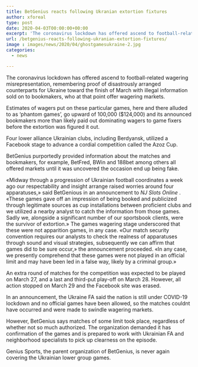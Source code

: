 ```yaml
---
title: BetGenius reacts following Ukranian extortion fixtures
author: xforeal 
type: post
date: 2020-04-03T00:00:00+00:00
excerpt: 'The coronavirus lockdown has offered ascend to football-related wagering extortion, remembering proof of regrettably arranged counterparts for Ukraine toward the finish of March with illegal information sold on to bookmakers, who at that point offer wagering markets '
url: /betgenius-reacts-following-ukranian-extortion-fixtures/
image : images/news/2020/04/ghostgamesukraine-2.jpg
categories:
  - news

---
```

The coronavirus lockdown has offered ascend to football-related wagering misrepresentation, remembering proof of disastrously arranged counterparts for Ukraine toward the finish of March with illegal information sold on to bookmakers, who at that point offer wagering markets. 

Estimates of wagers put on these particular games, here and there alluded to as &#8216;phantom games&#8217;, go upward of 100,000 ($124,000) and its announced bookmakers more than likely paid out dominating wagers to game fixers before the extortion was figured it out. 

Four lower alliance Ukrainian clubs, including Berdyansk, utilized a Facebook stage to advance a cordial competition called the Azoz Cup. 

BetGenius purportedly provided information about the matches and bookmakers, for example, BetFred, BWin and 188bet among others all offered markets until it was uncovered the occasion end up being fake. 

&#171;Midway through a progression of Ukrainian football coordinates a week ago our respectability and insight arrange raised worries around four apparatuses,&#187; said BetGenious in an announcement to _NJ Slots Online_ . &#171;These games gave off an impression of being booked and publicized through legitimate sources as cup installations between proficient clubs and we utilized a nearby analyst to catch the information from those games. Sadly we, alongside a significant number of our sportsbook clients, were the survivor of extortion.&#187; The games wagering stage underscored that these were not apparition games, in any case. &#171;Our match security convention requires our analysts to check the realness of apparatuses through sound and visual strategies, subsequently we can affirm that games did to be sure occur,&#187; the announcement proceeded. &#171;In any case, we presently comprehend that these games were not played in an official limit and may have been led in a false way, likely by a criminal group.&#187; 

An extra round of matches for the competition was expected to be played on March 27, and a last and third-put play-off on March 28. However, all action stopped on March 29 and the Facebook site was erased. 

In an announcement, the Ukraine FA said the nation is still under COVID-19 lockdown and no official games have been allowed, so the matches couldnt have occurred and were made to swindle wagering markets. 

However, BetGenius says matches of some limit took place, regardless of whether not so much authorized. The organization demanded it has confirmation of the games and is prepared to work with Ukrainian FA and neighborhood specialists to pick up clearness on the episode. 

Genius Sports, the parent organization of BetGenius, is never again covering the Ukrainian lower group games.